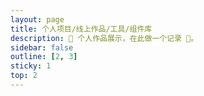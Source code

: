 ```yaml
---
layout: page
title: 个人项目/线上作品/工具/组件库
description: 📒 个人作品展示，在此做一个记录 📝。
sidebar: false
outline: [2, 3]
sticky: 1
top: 2
---
```


<UserWorksPage />
